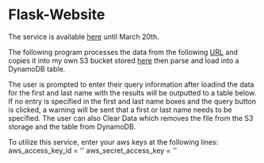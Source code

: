 # Flask-Website

The service is available [here](https://kapalliprogram4.azurewebsites.net) until March 20th.

The following program processes the data from the following [URL](https://s3-us-west-2.amazonaws.com/css490/input.txt) and copies it into my own S3 bucket stored [here](https://akapaica.s3.us-west-2.amazonaws.com/input.txt) then parse and load into a DynamoDB table.

The user is prompted to enter their query information after loadind the data for the first and last name with the results will be outputted to a table below. If no entry is specified in the first and last name boxes and the query button is clicked, a warning will be sent that a first or last name needs to be specified. The user can also Clear Data which removes the file from the S3 storage and the table from DynamoDB.


To utilize this service, enter your aws keys at the following lines:
  aws_access_key_id = ''
  aws_secret_access_key = ''
